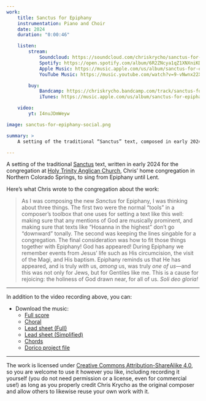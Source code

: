 ```yaml
---
work:
    title: Sanctus for Epiphany
    instrumentation: Piano and Choir
    date: 2024
    duration: "0:00:46"

    listen:
        stream:
            Soundcloud: https://soundcloud.com/chriskrycho/sanctus-for-epiphany
            Spotify: https://open.spotify.com/album/6R2ZNcya1qZ1XNXniKDoDL?si=8tlFjWsMSqyzTPL5CBl3Bg
            Apple Music: https://music.apple.com/us/album/sanctus-for-epiphany-feat-holy-trinity-anglican-church/1797951226
            YouTube Music: https://music.youtube.com/watch?v=9-vNwnx22XE&list=OLAK5uy_mPCbzig9lxY2aB-rrdefI2xDd-rLOQypM

        buy:
            Bandcamp: https://chriskrycho.bandcamp.com/track/sanctus-for-epiphany
            iTunes: https://music.apple.com/us/album/sanctus-for-epiphany-feat-holy-trinity-anglican-church/1797951226?i=1797951379

    video:
        yt: I4nuJDmWeyw

image: sanctus-for-epiphany-social.png

summary: >
    A setting of the traditional “Sanctus” text, composed in early 2024 for the congregation at Holy Trinity Anglican Church to sing during Epiphany.

---
```


A setting of the traditional [Sanctus][sanctus] text, written in early 2024 for the congregation at [Holy Trinity Anglican Church][htac], Chris’ home congregation in Northern Colorado Springs, to sing from Epiphany until Lent.

Here’s what Chris wrote to the congregation about the work:

> As I was composing the new <i>Sanctus</i> for Epiphany, I was thinking about three things. The first two were the normal “tools” in a composer’s toolbox that one uses for setting a text like this well: making sure that any mentions of God are musically prominent, and making sure that texts like “Hosanna in the highest” don’t go “downward” tonally. The second was keeping the lines singable for a congregation. The final consideration was how to fit those things together with Epiphany! God has appeared! During Epiphany we remember events from Jesus’ life such as His circumcision, the visit of the Magi, and His baptism. Epiphany reminds us that He has appeared, and is truly <em>with</em> us, <em>among</em> us, was truly <em>one of us</em>—and this was not only for Jews, but for Gentiles like me. This is a cause for rejoicing: the holiness of God drawn near, for all of us. <i>Soli deo gloria!</i>

---

In addition to the video recording above, you can:

- Download the music:
    - [Full score][full]
    - [Choral][choral]
    - [Lead sheet (Full)][lead-full]
    - [Lead sheet (Simplified)][lead-simple]
    - [Chords][chords]
    - [Dorico project file][dorico]

---

The work is licensed under [Creative Commons Attribution-ShareAlike 4.0][cc], so you are welcome to use it however you like, including recording it yourself (you do not need permission or a license, even for commercial use!) as long as you properly credit Chris Krycho as the original composer and allow others to likewise reuse your own work with it.

[sanctus]: https://en.wikipedia.org/wiki/Sanctus
[htac]: https://www.holytrinityanglican.church
[full]: https://cdn.chriskrycho.com/music/sanctus-for-epiphany/2025-01-03%20%E2%80%93%20Full%20score%20%E2%80%93%20Sanctus%20for%20Epiphany.pdf
[choral]: https://cdn.chriskrycho.com/music/sanctus-for-epiphany/2025-01-03%20%E2%80%93%20Choir%20%E2%80%93%20Sanctus%20for%20Epiphany.pdf
[lead-full]: https://cdn.chriskrycho.com/music/sanctus-for-epiphany/2025-01-03%20%E2%80%93%20Lead%20Sheet%20%E2%80%93%20Sanctus%20for%20Epiphany.pdf
[lead-simple]: https://cdn.chriskrycho.com/music/sanctus-for-epiphany/2025-02-02%20%E2%80%93%2009%20%E2%80%93%20Lead%20Sheet%20(Simple)%20%E2%80%93%20Sanctus%20for%20Epiphany.pdf
[chords]: https://cdn.chriskrycho.com/music/sanctus-for-epiphany/Sanctus%20for%20Epiphany%20%E2%80%93%20Chords.pdf
[dorico]: https://cdn.chriskrycho.com/music/sanctus-for-epiphany/Sanctus%20for%20Epiphany.dorico
[cc]: https://creativecommons.org/licenses/by-sa/4.0/deed.en
